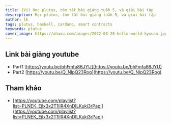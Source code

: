 ```yaml
---
title: (Vi) Học plutus, tóm tắt bài giảng tuần 5, và giải bài tập
description: Học plutus, tóm tắt bài giảng tuần 5, và giải bài tập
author: lk
tags: plutus, haskell, cardano, smart contracts
keywords: plutus
cover_image: https://ahaxu.com/images/2022-08-28-hello-world-kyxuan.jpg
---
```


## Link bài giảng youtube

- Part1 [https://youtu.be/bhFmfa86JYU](https://youtu.be/bhFmfa86JYU)
- Part2 [https://youtu.be/Q_NlpQ23Rog](https://youtu.be/Q_NlpQ23Rog)


## Tham khảo

- [https://youtube.com/playlist?list=PLNEK_Ejlx3x2T1lIR4XnDILKukj3rPapi](https://youtube.com/playlist?list=PLNEK_Ejlx3x2T1lIR4XnDILKukj3rPapi)



